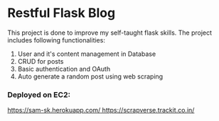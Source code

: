 
# Restful Flask Blog

This project is done to improve my self-taught flask skills. The project includes following functionalities:

1. User and it's content management in Database
2. CRUD for posts
3. Basic authentication and OAuth
4. Auto generate a random post using web scraping


### Deployed on EC2:

[https://sam-sk.herokuapp.com/
](https://scrapverse.trackit.co.in/)https://scrapverse.trackit.co.in/
